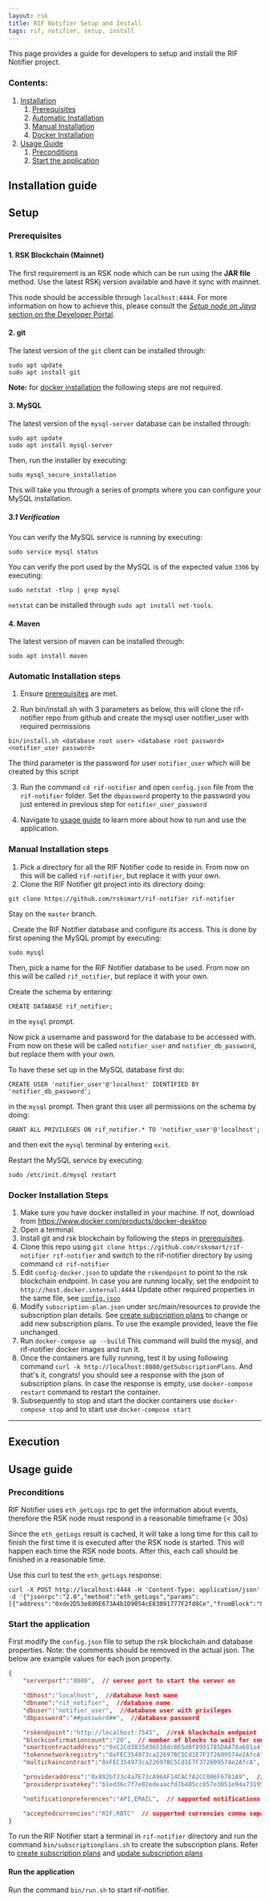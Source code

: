 ```yaml
---
layout: rsk
title: RIF Notifier Setup and Install
tags: rif, notifier, setup, install
---
```


This page provides a guide for developers to setup and install the RIF Notifier project.

### Contents:

1. [Installation](#installation-guide)
   1. [Prerequisites](#prerequisites)
   2. [Automatic Installation](#automatic-installation-steps)
   3. [Manual Installation](#manual-installation-steps)
   4. [Docker Installation](#docker-installation-steps)
2. [Usage Guide](#usage-guide)
    1. [Preconditions](#preconditions)
    2. [Start the application](#start-the-application)

## Installation guide

## Setup

### Prerequisites

#### 1. RSK Blockchain (Mainnet)

The first requirement is an RSK node which can be run using the **JAR file** method. Use the latest RSKj version available and have it sync with mainnet.

This node should be accessible through `localhost:4444`. For more information on how to achieve this, please consult the [_Setup node on Java_ section on the Developer Portal](https://developers.rsk.co/rsk/node/install/java/).

#### 2. git

The latest version of the `git` client can be installed through:

```shell
sudo apt update
sudo apt install git
```

**Note:** for [docker installation](#docker-installation-steps) the following steps are not required.

#### 3. MySQL

The latest version of the `mysql-server` database can be installed through:

```shell
sudo apt update
sudo apt install mysql-server
```

Then, run the installer by executing:

```shell
sudo mysql_secure_installation
```

This will take you through a series of prompts where you can configure your MySQL installation.

##### 3.1 Verification

You can verify the MySQL service is running by executing:

```shell
sudo service mysql status
```

You can verify the port used by the MySQL is of the expected value `3306` by executing:

```shell
sudo netstat -tlnp | grep mysql
```

`netstat` can be installed through `sudo apt install net-tools`.

#### 4. Maven

The latest version of maven can be installed through:

```shell
sudo apt install maven
```
### Automatic Installation steps

1. Ensure [prerequisites](#prerequisites) are met.

2. Run bin/install.sh with 3 parameters as below, this will clone the rif-notifier repo from github and create the mysql user notifier_user with
required permissions
```
bin/install.sh <database root user> <database root password> <notifier_user password>
```
The third parameter is the password for user ```notifier_user``` which will be created by this script

3. Run the command ```cd rif-notifier``` and open ```config.json``` file from the ```rif-notifier``` folder. Set the ```dbpassword``` property to the password you just entered in previous step for ```notifier_user_password```

4. Navigate to [usage guide](#usage-guide) to learn more about how to run and use the application.

### Manual Installation steps

1. Pick a directory for all the RIF Notifier code to reside in. From now on this will be called `rif-notifier`, but replace it with your own.
2. Clone the RIF Notifier git project into its directory doing:

```shell
git clone https://github.com/rsksmart/rif-notifier rif-notifier
```
Stay on the `master` branch.

. Create the RIF Notifier database and configure its access. This is done by first opening the MySQL prompt by executing:

```shell
sudo mysql
```

Then, pick a name for the RIF Notifier database to be used. From now on this will be called `rif_notifier`, but replace it with your own.

Create the schema by entering:

```mysql
CREATE DATABASE rif_notifier;
```

in the `mysql` prompt.

Now pick a username and password for the database to be accessed with. From now on these will be called `notifier_user` and `notifier_db_password`, but replace them with your own.

To have these set up in the MySQL database first do:

```mysql
CREATE USER 'notifier_user'@'localhost' IDENTIFIED BY 'notifier_db_password';
```

in the `mysql` prompt. Then grant this user all permissions on the schema by doing:

```mysql
GRANT ALL PRIVILEGES ON rif_notifier.* TO 'notifier_user'@'localhost';
```

and then exit the `mysql` terminal by entering `exit`.

Restart the MySQL service by executing:

```shell
sudo /etc/init.d/mysql restart
```


### Docker Installation Steps

1. Make sure you have docker installed in your machine. If not, download from https://www.docker.com/products/docker-desktop
2. Open a terminal.
3. Install git and rsk blockchain by following the steps in [prerequisites](#prerequisites).
4. Clone this repo using `git clone https://github.com/rsksmart/rif-notifier rif-notifier` and switch to the rif-notifier directory by using command `cd rif-notifier`
5. Edit `config-docker.json` to update the `rskendpoint` to point to the rsk blockchain endpoint. In case you are running locally, set the endpoint to `http://host.docker.internal:4444` Update other required properties in the same file, see [`config.json`](#start-the-application)
6. Modify `subscription-plan.json` under src/main/resources to provide the subscription plan details. See [create subscription plans](../subscription-plans#create-subscription-plans) to change or add new subscription plans. To use the example provided, leave the file unchanged.
7. Run `docker-compose up --build`  This command will build the mysql, and rif-notifier docker images and run it.
8. Once the containers are fully running, test it by using following command `curl -k http://localhost:8080/getSubscriptionPlans`. And that's it, congrats! you should see a response with the json of subscription plans. In case the response is empty, use `docker-compose restart` command to restart the container.
9. Subsequently to stop and start the docker containers use `docker-compose stop` and to start use `docker-compose start`

---

## Execution
## Usage guide
### Preconditions

RIF Notifier uses `eth_getLogs` rpc to get the information about events, therefore the RSK node must respond in a reasonable
timeframe (< 30s)

Since the `eth_getLogs` result is cached, it will take a long time for this call to finish the first time it is executed after the RSK node is started. This will happen each time the RSK node boots.
After this, each call should be finished in a reasonable time.

Use this curl to test the `eth_getLogs` response:

```
curl -X POST http://localhost:4444 -H 'Content-Type: application/json' -d '{"jsonrpc":"2.0","method":"eth_getLogs","params":[{"address":"0xde2D53e8d0E673A4b1D9054cE83091777F2fd8Ce","fromBlock":"0x0","toBlock":"latest"}],"id":74}'
```

### Start the application

First modify the `config.json` file to setup the rsk blockchain and database properties. Note: the comments should be removed in the actual json. The below are example values for each json property.

```json
{
	"serverport":"8080",  // server port to start the server on

	"dbhost":"localhost",  //database host name
	"dbname":"rif_notifier",  //database name
	"dbuser":"notifier_user",  //database user with privileges
	"dbpassword":"##password##",  //database password

	"rskendpoint":"http://localhost:7545",  //rsk blockchain endpoint
	"blockconfirmationcount":"20",  // number of blocks to wait for confirmation
	"smartcontractaddress":"0xC2Cd3835d36510dc065d0f8991785DAA70a601a4",  // smart contract address for payments
	"tokennetworkregistry":"0xFEC354973ca22697BC5Cd1E7F372609574e2AfcA",
	"multichaincontract":"0xFEC354973ca22697BC5Cd1E7F372609574e2AfcA",

	"provideraddress":"0x882bf23c4a7E73cA96AF14CACfA2CC006F6781A9",  // provider address
	"providerprivatekey":"b1ed36c7f7e02edeaacfd7b485cc857e3051e94a73195a6c96c88dd74d22744a", //provider privatekey without hex prefix

	"notificationpreferences":"API,EMAIL",  // supported notifications comma separated

	"acceptedcurrencies":"RIF,RBTC"  // supported currencies comma separated
}
```

To run the RIF Notifier start a terminal in `rif-notifier` directory and run the command `bin/subscriptionplans.sh`  to create the subscription plans. Refer to [create subscription plans](../subscription-plans#create-subscription-plans) and [update subscription plans](../subscription-plans#update-subscription-plans)

#### Run the application

Run the command `bin/run.sh` to start rif-notifier.
